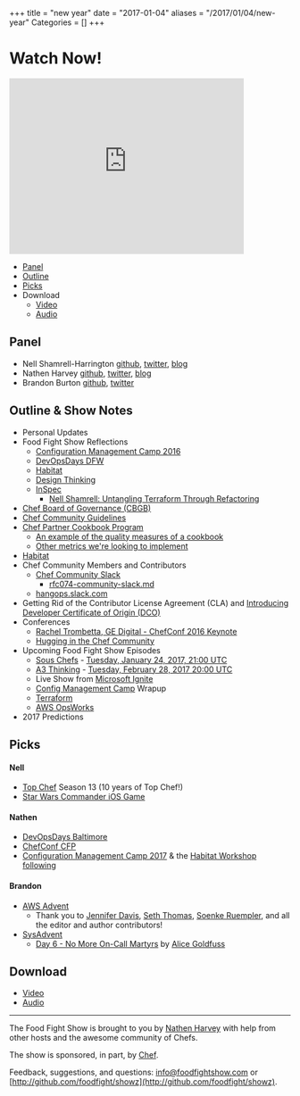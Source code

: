 +++
title = "new year"
date = "2017-01-04"
aliases = "/2017/01/04/new-year"
Categories = []
+++

# Watch Now!

<iframe width="420" height="315" src="http://www.youtube.com/embed/Llo-DKBRAs4" frameborder="0" allowfullscreen></iframe>

* [Panel](http://foodfightshow.org/2017/01/new-year.html#panel)
* [Outline](http://foodfightshow.org/2017/01/new-year.html#outline)
* [Picks](http://foodfightshow.org/2017/01/new-year.html#picks)
* Download
  * [Video](http://youtu.be/Llo-DKBRAs4)
  * [Audio](http://traffic.libsyn.com/foodfight/FFS104.mp3)

<!-- more -->

Panel<a name="panel"></a>
-----

* Nell Shamrell-Harrington [github](https://github.com/nellshamrell), [twitter](https://twitter.com/nellshamrell), [blog](http://nellshamrell.com/)
* Nathen Harvey [github](http://github.com/nathenharvey), [twitter](http://twitter.com/nathenharvey), [blog](http://nathenharvey.com)
* Brandon Burton [github](http://github.com/solarce), [twitter](https://twitter.com/solarce)

Outline & Show Notes<a name="outline"></a>
-------

* Personal Updates
* Food Fight Show Reflections
  * [Configuration Management Camp 2016](http://foodfightshow.org/2016/02/configuration-management-camp-2016.html)
  * [DevOpsDays DFW](http://foodfightshow.org/2016/09/devopsdays-dfw.html)
  * [Habitat](http://foodfightshow.org/2016/06/habitat.html)
  * [Design Thinking](http://foodfightshow.org/2016/02/design-thinking.html)
  * [InSpec](http://foodfightshow.org/2016/02/inspec.html)
    * [Nell Shamrell: Untangling Terraform Through Refactoring](https://www.youtube.com/watch?v=OH6iDKaXpZs)
* [Chef Board of Governance (CBGB)](https://github.com/chef/chef-rfc/blob/master/rfc029-governance-policy.md)
* [Chef Community Guidelines](https://docs.chef.io/community_guidelines.html)
* [Chef Partner Cookbook Program](https://www.chef.io/partners/cookbooks/)
  * [An example of the quality measures of a cookbook](https://supermarket.chef.io/cookbooks/datadog#quality)
  * [Other metrics we're looking to implement](https://github.com/chef-cookbooks/cookbook-quality-metrics)
* [Habitat](https://www.habitat.sh/)
* Chef Community Members and Contributors
  * [Chef Community Slack](http://community-slack.chef.io/)
    * [rfc074-community-slack.md](https://github.com/chef/chef-rfc/blob/master/rfc074-community-slack.md)
  * [hangops.slack.com](https://signup.hangops.com/)
* Getting Rid of the Contributor License Agreement (CLA) and [Introducing Developer Certificate of Origin (DCO)](https://blog.chef.io/2016/09/19/introducing-developer-certificate-of-origin/)
* Conferences
  * [Rachel Trombetta, GE Digital - ChefConf 2016 Keynote](https://www.youtube.com/watch?v=FUla4UHlZEM)
  * [Hugging in the Chef Community](https://github.com/chef/chef-rfc/blob/master/rfc061-hugs.md)
* Upcoming Food Fight Show Episodes
  * [Sous Chefs](https://github.com/foodfight/showz/blob/master/scripts/episode-105-sous-chefs.md) - [Tuesday, January 24, 2017, 21:00 UTC](http://everytimezone.com/#2017-01-24,540,cn3)
  * [A3 Thinking](https://github.com/foodfight/showz/blob/master/scripts/episode-xx-a3-thinking.md) - [Tuesday, February 28, 2017 20:00 UTC](http://everytimezone.com/#2017-2-28,480,cn3)
  * Live Show from [Microsoft Ignite](https://msftignite.com.au/)
  * [Config Management Camp](http://cfgmgmtcamp.eu/) Wrapup
  * [Terraform](https://www.terraform.io/)
  * [AWS OpsWorks](https://aws.amazon.com/opsworks/)
* 2017 Predictions

Picks<a name="picks"></a>
-----

#### Nell

* [Top Chef](http://www.bravotv.com/top-chef) Season 13 (10 years of Top Chef!)
* [Star Wars Commander iOS Game](https://itunes.apple.com/us/app/star-wars-commander/id847985808?mt=8)

#### Nathen

* [DevOpsDays Baltimore](https://www.devopsdays.org/events/2017-baltimore/welcome/)
* [ChefConf CFP](https://chefconf.chef.io/2017/)
* [Configuration Management Camp 2017](http://cfgmgmtcamp.eu/) & the [Habitat Workshop following](http://cfgmgmtcamp.eu/fringe.html#habitat)


#### Brandon

* [AWS Advent](https://www.awsadvent.com/)
  * Thank you to [Jennifer Davis](https://twitter.com/sigje), [Seth Thomas](https://twitter.com/cheeseplus), [Soenke Ruempler](https://twitter.com/s0enke), and all the editor and author contributors!
* [SysAdvent](https://sysadvent.blogspot.com)
  * [Day 6 - No More On-Call Martyrs](https://sysadvent.blogspot.com/2016/12/day-6-no-more-on-call-martyrs.html) by [Alice Goldfuss](https://twitter.com/alicegoldfuss)

Download
--------
* [Video](http://youtu.be/Llo-DKBRAs4)
* [Audio](http://traffic.libsyn.com/foodfight/FFS104.mp3)

<hr />

The Food Fight Show is brought to you by [Nathen Harvey](https://twitter.com/nathenharvey) with help from other hosts and the awesome community of Chefs.

The show is sponsored, in part, by [Chef](http://www.chef.io).

Feedback, suggestions, and questions:  [info@foodfightshow.com](mailto:info@foodfightshow.com) or  [http://github.com/foodfight/showz](http://github.com/foodfight/showz).

